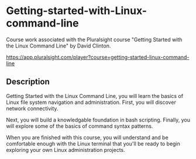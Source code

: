 # Getting-started-with-Linux-command-line
Course work associated with the Pluralsight course "Getting Started with the Linux Command Line" by David Clinton.

https://app.pluralsight.com/player?course=getting-started-linux-command-line

## Description

Getting Started with the Linux Command Line, you will learn the basics of Linux file system navigation and administration. First, you will discover network connectivity. 

Next, you will build a knowledgable foundation in bash scripting. Finally, you will explore some of the basics of command syntax patterns. 

When you are finished with this course, you will understand and be comfortable enough with the Linux terminal that you'll be ready to begin exploring your own Linux administration projects.
